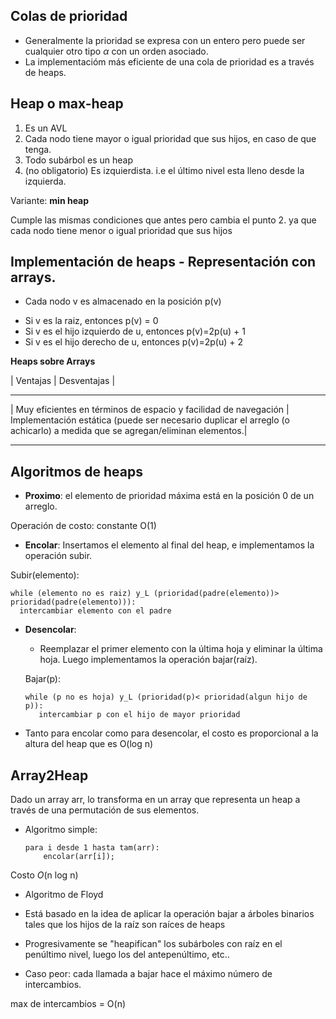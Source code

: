 ## Colas de prioridad
* Generalmente la prioridad se expresa con un entero pero puede ser cualquier otro tipo $\alpha$ con un orden asociado.
* La implementacióm más eficiente de una cola de prioridad es a través de heaps.
  
## Heap o max-heap
1. Es un AVL
2. Cada nodo tiene mayor o igual prioridad que sus hijos, en caso de que tenga.
3. Todo subárbol es un heap
4. (no obligatorio) Es izquierdista. i.e el último nivel esta lleno desde la izquierda.

Variante: **min heap** 

Cumple las mismas condiciones que antes pero cambia el punto 2. ya que cada nodo tiene menor o igual prioridad que sus hijos

## Implementación de heaps - Representación con arrays.
* Cada nodo v es almacenado en la posición p(v)

- Si v es la raiz, entonces p(v) = 0
- Si v es el hijo izquierdo de u, entonces p(v)=2p(u) + 1
- Si v es el hijo derecho de u, entonces p(v)=2p(u) + 2

**Heaps sobre Arrays**

| Ventajas | Desventajas |
- - - - 
| Muy eficientes en términos de espacio y facilidad de navegación | Implementación estática (puede ser necesario duplicar el arreglo (o achicarlo) a medida que se agregan/eliminan elementos.| 
- - - -
## Algoritmos de heaps
* **Proximo**: el elemento de prioridad máxima está en la posición 0 de un arreglo.

Operación de costo: constante O(1)

* **Encolar**: Insertamos el elemento al final del heap, e implementamos la operación subir.

Subir(elemento): 

    while (elemento no es raiz) y_L (prioridad(padre(elemento))> prioridad(padre(elemento))):
      intercambiar elemento con el padre 
* **Desencolar**: 
  - Reemplazar el primer elemento con la última hoja y eliminar la última hoja. Luego implementamos la operación bajar(raíz).
  
  Bajar(p):

      while (p no es hoja) y_L (prioridad(p)< prioridad(algun hijo de p)):
         intercambiar p con el hijo de mayor prioridad
  
* Tanto para encolar como para desencolar, el costo es proporcional a la altura del heap que es O(log n)

## Array2Heap
Dado un array arr, lo transforma en un array que representa un heap a través de una permutación de sus elementos.

* Algoritmo simple:

      para i desde 1 hasta tam(arr):
          encolar(arr[i]);

Costo *O*(n log n)

* Algoritmo de Floyd
- Está basado en la idea de aplicar la operación bajar a árboles binarios tales que los hijos de la raíz son raíces de heaps
- Progresivamente se "heapifican" los subárboles con raíz en el penúltimo nivel, luego los del antepenúltimo, etc..

- Caso peor: cada llamada a bajar hace el máximo número de intercambios.

max de intercambios = O(n)
